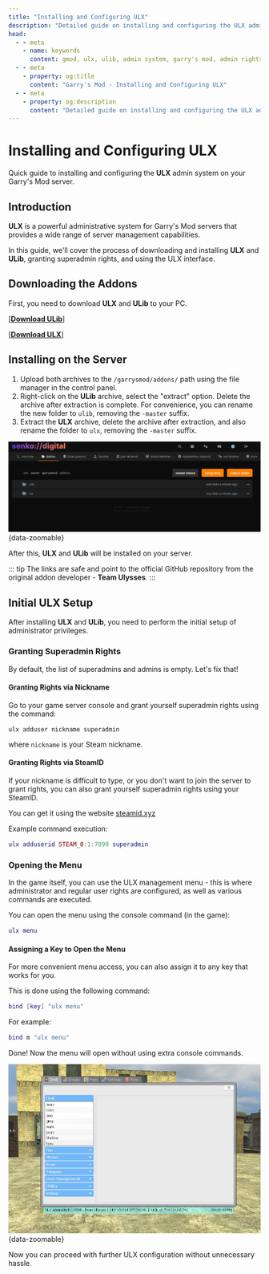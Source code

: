 ```yaml
---
title: "Installing and Configuring ULX"
description: "Detailed guide on installing and configuring the ULX admin system on a Garry's Mod server. Managing administrator rights and commands."
head:
  - - meta
    - name: keywords
      content: gmod, ulx, ulib, admin system, garry's mod, admin rights
  - - meta
    - property: og:title
      content: "Garry's Mod - Installing and Configuring ULX"
  - - meta
    - property: og:description
      content: "Detailed guide on installing and configuring the ULX admin system on a Garry's Mod server. Managing administrator rights and commands."
---
```


<script setup>
import GmodLogo from '/components/GmodLogo.vue';
</script>

# <GmodLogo>Installing and Configuring ULX</GmodLogo>

Quick guide to installing and configuring the **ULX** admin system on your Garry's Mod server.

## Introduction

**ULX** is a powerful administrative system for Garry's Mod servers that provides a wide range of server management capabilities.

In this guide, we'll cover the process of downloading and installing **ULX** and **ULib**, granting superadmin rights, and using the ULX interface.

## Downloading the Addons

First, you need to download **ULX** and **ULib** to your PC.

[**[Download ULib](https://github.com/TeamUlysses/ulib/archive/refs/heads/master.zip)**]

[**[Download ULX](https://github.com/TeamUlysses/ulx/archive/refs/heads/master.zip)**]

## Installing on the Server

1. Upload both archives to the `/garrysmod/addons/` path using the file manager in the control panel.
2. Right-click on the **ULib** archive, select the "extract" option. Delete the archive after extraction is complete. For convenience, you can rename the new folder to `ulib`, removing the `-master` suffix.
3. Extract the **ULX** archive, delete the archive after extraction, and also rename the folder to `ulx`, removing the `-master` suffix.

![ulx installed](/images/games/gmod/ulx-installed.png){data-zoomable}

After this, **ULX** and **ULib** will be installed on your server.

::: tip
The links are safe and point to the official GitHub repository from the original addon developer - **Team Ulysses**.
:::

## Initial ULX Setup

After installing **ULX** and **ULib**, you need to perform the initial setup of administrator privileges.

### Granting Superadmin Rights

By default, the list of superadmins and admins is empty. Let's fix that!

#### Granting Rights via Nickname

Go to your game server console and grant yourself superadmin rights using the command:

```
ulx adduser nickname superadmin
```

where `nickname` is your Steam nickname.

#### Granting Rights via SteamID

If your nickname is difficult to type, or you don't want to join the server to grant rights, you can also grant yourself superadmin rights using your SteamID.

You can get it using the website [steamid.xyz](https://steamid.xyz/)

Example command execution:

```lua
ulx adduserid STEAM_0:1:7099 superadmin
```

### Opening the Menu

In the game itself, you can use the ULX management menu - this is where administrator and regular user rights are configured, as well as various commands are executed.

You can open the menu using the console command (in the game):

```lua
ulx menu
```

#### Assigning a Key to Open the Menu

For more convenient menu access, you can also assign it to any key that works for you.

This is done using the following command:

```lua
bind [key] "ulx menu"
```

For example:

```lua
bind m "ulx menu"
```

Done! Now the menu will open without using extra console commands.

![ulx open](/images/games/gmod/ulx-open.jpg){data-zoomable}

Now you can proceed with further ULX configuration without unnecessary hassle.
